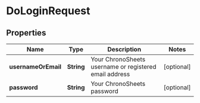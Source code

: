 

# DoLoginRequest

## Properties

Name | Type | Description | Notes
------------ | ------------- | ------------- | -------------
**usernameOrEmail** | **String** | Your ChronoSheets username or registered email address |  [optional]
**password** | **String** | Your ChronoSheets password |  [optional]




